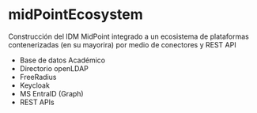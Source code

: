 # midPointEcosystem
Construcción del IDM MidPoint integrado a un ecosistema de plataformas contenerizadas (en su mayorira) por medio de conectores y REST API
- Base de datos Académico
- Directorio openLDAP
- FreeRadius
- Keycloak
- MS EntraID (Graph)
- REST APIs
